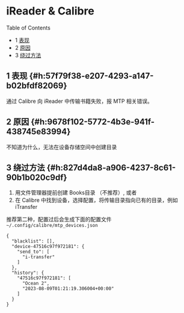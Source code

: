 # iReader & Calibre


<div class="ox-hugo-toc toc has-section-numbers">

<div class="heading">Table of Contents</div>

- <span class="section-num">1</span> [表现](#h:57f79f38-e207-4293-a147-b02bfdf82069)
- <span class="section-num">2</span> [原因](#h:9678f102-5772-4b3e-941f-438745e83994)
- <span class="section-num">3</span> [绕过方法](#h:827d4da8-a906-4237-8c61-90b1b020c9df)

</div>
<!--endtoc-->



## <span class="section-num">1</span> 表现 {#h:57f79f38-e207-4293-a147-b02bfdf82069}

通过 Calibre 向 iReader 中传输书籍失败，报 MTP 相关错误。


## <span class="section-num">2</span> 原因 {#h:9678f102-5772-4b3e-941f-438745e83994}

不知道为什么，无法在设备存储空间中创建目录


## <span class="section-num">3</span> 绕过方法 {#h:827d4da8-a906-4237-8c61-90b1b020c9df}

1.  用文件管理器提前创建 Books目录 （不推荐）, 或者
2.  在 Calibre 中找到设备，选择配置，将传输目录指向已有的目录，例如 iTransfer

推荐第二种，配置过后会生成下面的配置文件 `~/.config/calibre/mtp_devices.json`

```json-ts
{
  "blacklist": [],
  "device-47516c97f972181": {
    "send_to": [
      "i-transfer"
    ]
  },
  "history": {
    "47516c97f972181": [
      "Ocean 2",
      "2023-08-09T01:21:19.306004+00:00"
    ]
  }
}
```

